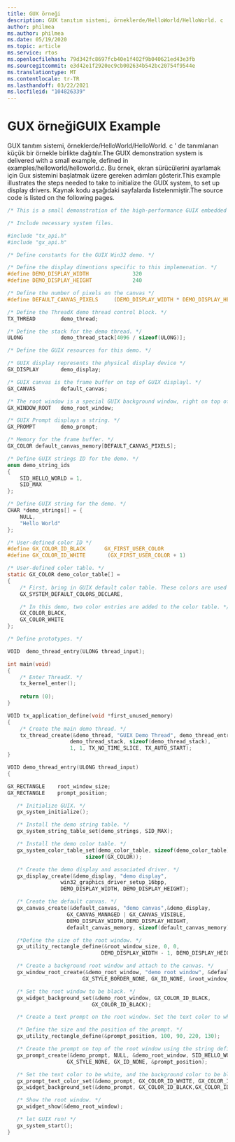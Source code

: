 ```yaml
---
title: GUX örneği
description: GUX tanıtım sistemi, örneklerde/HelloWorld/HelloWorld. c ' de tanımlanan küçük bir örnekle birlikte dağıtılır.
author: philmea
ms.author: philmea
ms.date: 05/19/2020
ms.topic: article
ms.service: rtos
ms.openlocfilehash: 79d342fc8697fcb40e1f402f9b040621ed43e3fb
ms.sourcegitcommit: e3d42e1f2920ec9cb002634b542bc20754f9544e
ms.translationtype: MT
ms.contentlocale: tr-TR
ms.lasthandoff: 03/22/2021
ms.locfileid: "104826339"
---
```

# <a name="guix-example"></a><span data-ttu-id="e4ddf-103">GUX örneği</span><span class="sxs-lookup"><span data-stu-id="e4ddf-103">GUIX Example</span></span>

<span data-ttu-id="e4ddf-104">GUX tanıtım sistemi, örneklerde/HelloWorld/HelloWorld. c ' de tanımlanan küçük bir örnekle birlikte dağıtılır.</span><span class="sxs-lookup"><span data-stu-id="e4ddf-104">The GUIX demonstration system is delivered with a small example, defined in examples/helloworld/helloworld.c.</span></span> <span data-ttu-id="e4ddf-105">Bu örnek, ekran sürücülerini ayarlamak için Gux sistemini başlatmak üzere gereken adımları gösterir.</span><span class="sxs-lookup"><span data-stu-id="e4ddf-105">This example illustrates the steps needed to take to initialize the GUIX system, to set up display drivers.</span></span> <span data-ttu-id="e4ddf-106">Kaynak kodu aşağıdaki sayfalarda listelenmiştir.</span><span class="sxs-lookup"><span data-stu-id="e4ddf-106">The source code is listed on the following pages.</span></span>

```c
/* This is a small demonstration of the high-performance GUIX embedded UI run-time environment. This demonstration consists of a simple "Hello World" prompt on top of the root window. */

/* Include necessary system files.

#include "tx_api.h"
#include "gx_api.h"

/* Define constants for the GUIX Win32 demo. */

/* Define the display dimentions specific to this implemenation. */
#define DEMO_DISPLAY_WIDTH              320
#define DEMO_DISPLAY_HEIGHT             240

/* Define the number of pixels on the canvas */
#define DEFAULT_CANVAS_PIXELS     (DEMO_DISPLAY_WIDTH * DEMO_DISPLAY_HEIGHT)

/* Define the ThreadX demo thread control block. */
TX_THREAD        demo_thread;

/* Define the stack for the demo thread. */
ULONG            demo_thread_stack[4096 / sizeof(ULONG)];

/* Define the GUIX resources for this demo. */

/* GUIX display represents the physical display device */
GX_DISPLAY       demo_display;

/* GUIX canvas is the frame buffer on top of GUIX displayl. */
GX_CANVAS        default_canvas;

/* The root window is a special GUIX background window, right on top of the canvas. */
GX_WINDOW_ROOT   demo_root_window;

/* GUIX Prompt displays a string. */
GX_PROMPT        demo_prompt;

/* Memory for the frame buffer. */
GX_COLOR default_canvas_memory[DEFAULT_CANVAS_PIXELS];

/* Define GUIX strings ID for the demo. */ 
enum demo_string_ids
{
    SID_HELLO_WORLD = 1,
    SID_MAX
};

/* Define GUIX string for the demo. */
CHAR *demo_strings[] = {
    NULL,
    "Hello World"
};

/* User-defined color ID */
#define GX_COLOR_ID_BLACK      GX_FIRST_USER_COLOR
#define GX_COLOR_ID_WHITE       (GX_FIRST_USER_COLOR + 1)

/* User-defined color table. */
static GX_COLOR demo_color_table[] =
{
    /* First, bring in GUIX default color table. These colors are used by GUIX internals. */ 
    GX_SYSTEM_DEFAULT_COLORS_DECLARE,

    /* In this demo, two color entries are added to the color table. */
    GX_COLOR_BLACK,
    GX_COLOR_WHITE 
};

/* Define prototypes. */

VOID  demo_thread_entry(ULONG thread_input);

int main(void)
{
    /* Enter ThreadX. */ 
    tx_kernel_enter();
    
    return (0);
}

VOID tx_application_define(void *first_unused_memory)
{
    /* Create the main demo thread. */
    tx_thread_create(&demo_thread, "GUIX Demo Thread", demo_thread_entry, 0, 
                    demo_thread_stack, sizeof(demo_thread_stack),
                    1, 1, TX_NO_TIME_SLICE, TX_AUTO_START);
}

VOID demo_thread_entry(ULONG thread_input)
{

GX_RECTANGLE    root_window_size;
GX_RECTANGLE    prompt_position;

   /* Initialize GUIX. */ 
   gx_system_initialize();

   /* Install the demo string table. */
   gx_system_string_table_set(demo_strings, SID_MAX);

   /* Install the demo color table. */
   gx_system_color_table_set(demo_color_table, sizeof(demo_color_table) / 
                         sizeof(GX_COLOR));

   /* Create the demo display and associated driver. */
   gx_display_create(&demo_display, "demo display",
                 win32_graphics_driver_setup_16bpp, 
                 DEMO_DISPLAY_WIDTH, DEMO_DISPLAY_HEIGHT);

   /* Create the default canvas. */
   gx_canvas_create(&default_canvas, "demo canvas",&demo_display,
                   GX_CANVAS_MANAGED | GX_CANVAS_VISIBLE, 
                   DEMO_DISPLAY_WIDTH,DEMO_DISPLAY_HEIGHT,
                   default_canvas_memory, sizeof(default_canvas_memory));

   /*Define the size of the root window. */
   gx_utility_rectangle_define(&root_window_size, 0, 0,
                              DEMO_DISPLAY_WIDTH - 1, DEMO_DISPLAY_HEIGHT - 1);

   /* Create a background root window and attach to the canvas. */
   gx_window_root_create(&demo_root_window, "demo root window", &default_canvas,
                        GX_STYLE_BORDER_NONE, GX_ID_NONE, &root_window_size);

   /* Set the root window to be black. */
   gx_widget_background_set(&demo_root_window, GX_COLOR_ID_BLACK, 
                           GX_COLOR_ID_BLACK);

   /* Create a text prompt on the root window. Set the text color to white, and the background to black. */

   /* Define the size and the position of the prompt. */
   gx_utility_rectangle_define(&prompt_position, 100, 90, 220, 130);

   /* Create the prompt on top of the root window using the string defined by string ID SID_HELLO_WORLD. */
   gx_prompt_create(&demo_prompt, NULL, &demo_root_window, SID_HELLO_WORLD, 
                   GX_STYLE_NONE, GX_ID_NONE, &prompt_position);

   /* Set the text color to be white, and the background color to be black. */ 
   gx_prompt_text_color_set(&demo_prompt, GX_COLOR_ID_WHITE, GX_COLOR_ID_WHITE);
   gx_widget_background_set(&demo_prompt, GX_COLOR_ID_BLACK,GX_COLOR_ID_BLACK);

   /* Show the root window. */
   gx_widget_show(&demo_root_window);

   /* let GUIX run! */
   gx_system_start();
}
```
